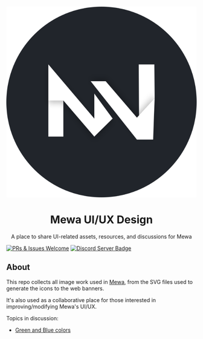 <!--README.md - Mew UI/UX Design-->

<p align="center">
    <img src="./MewaLogo/Mewa-Logo-DR1.svg" />
</p>
<h1 align="center">Mewa UI/UX Design</h1>
<p align="center">A place to share UI-related assets, resources, and discussions for Mewa</p>

[![PRs & Issues Welcome](https://img.shields.io/badge/PRs%20&%20Issues-welcome-brightgreen.svg)](https://github.com/gztchan/awesome-design/pulls)
[![Discord Server Badge](https://img.shields.io/badge/chat-2%20online-brightgreen)](https://discord.gg/BGyvsp8k)

## About
This repo collects all image work used in [Mewa](https://www.mewatools.com), from the SVG files used to generate the icons to the web banners.

It's also used as a collaborative place for those interested in improving/modifying Mewa's UI/UX.

Topics in discussion:
- [Green and Blue colors](https://github.com/goulart81/mewa-artwork/discussions/2)
